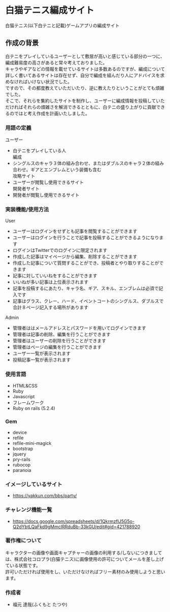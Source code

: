 # 白猫テニス編成サイト
白猫テニス(以下白テニと記載)ゲームアプリの編成サイト

## 作成の背景
白テニをプレイしているユーザーとして敷居が高いと感じている部分の一つに、編成難易度の高さがあると常々考えておりました。  
キャラやギアなどの情報を載せているサイトは多数あるのですが、編成について詳しく書いてあるサイトは存在せず、自分で編成を組んだり人にアドバイスを求めなければいけない状況でした。  
ですので、その都度教えていただいたり、逆に教えたりということがとても煩雑でした。  
そこで、それらを集約したサイトを制作し、ユーザーに編成情報を投稿していただければそれらの煩雑さを解消できるとともに、白テニの盛り上がりに貢献できるのではと考え作成を計画いたしました。

### 用語の定義
ユーザー
- 白テニをプレイしている人  
編成  
- シングルスのキャラ３体の組み合わせ、またはダブルスのキャラ２体の組み合わせ。ギアとエンブレムという装備も含む  
攻略サイト
- ユーザーが閲覧し使用できるサイト  
開発者サイト
- 開発者が閲覧し使用できるサイト  

### 実装機能/使用方法
User
- ユーザーはログインをせずとも記事を閲覧することができます
- ユーザーはログインを行うことで記事を投稿することができるようになります
- ログインはTwitterでのログインに限定されます
- 作成した記事はマイページから編集、削除することができます
- 作成した記事について質問することができ、投稿者とやり取りすることができます
- 記事に対していいねをすることができます
- いいねが多い記事は上位表示されます
- 記事を投稿するにあたり、キャラ名、ギア、スキル、エンブレムは必須で記入です
- 記事はグラス、クレー、ハード、イベントコートのシングルス、ダブルスで合計８ページ記入する場所があります


Admin
- 管理者ははメールアドレスとパスワードを用いてログインできます
- 管理者は記事の削除、編集を行うことができます
- 管理者はユーザーの削除を行うことができます
- 管理者はページの編集を行うことができます
- ユーザー一覧が表示されます
- 投稿記事一覧が表示されます

### 使用言語
- HTML&CSS
- Ruby
- Javascript
- フレームワーク
- Ruby on rails (5.2.4)

### Gem
- device
- refile
- refile-mini-magick
- bootstrap
- jquery
- pry-rails
- rubocop
- paranoia

### イメージしているサイト
- https://yakkun.com/bbs/party/

### チャレンジ機能一覧
- https://docs.google.com/spreadsheets/d/1QkrmzflJ5G5o-Q2dYbtLQaFkd9gMmcIRRduBb-33kGU/edit#gid=421788920

### 著作権について
キャラクターの画像や画面キャプチャーの画像の利用する/しないにつきましては、株式会社コロプラ(白猫テニス)に画像使用の許可についてメールを差し上げている状態です。  
許可いただければ使用をし、いただけなければフリー素材のみ使用しようと思います。


### 作成者
- 福元 達哉(ふくもと たつや)
